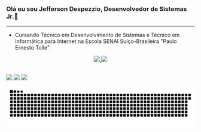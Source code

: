 ### Olá eu sou Jefferson Despezzio, Desenvolvedor de Sistemas Jr.👋
----

* Cursando Técnico em Desenvolvimento de Sistemas e Técnico em Informática para Internet na Escola SENAI Suíço-Brasileira "Paulo Ernesto Tolle".

<div align="center">
  <a href="https://github.com/Jefferson1202">
  <img height="170em" src="https://github-readme-stats.vercel.app/api?username=Jefferson1202&show_icons=true&theme=dark&include_all_commits=true&count_private=true"/>
  <img height="170em" src="https://github-readme-stats.vercel.app/api/top-langs/?username=Jefferson1202&layout=compact&langs_count=7&theme=dark"/>
</div>
  
  ##
<div> 
  <a href="https://www.instagram.com/mathxusss/" target="_blank"><img src="https://img.shields.io/badge/-Instagram-%23E4405F?style=for-the-badge&logo=instagram&logoColor=white" target="_blank"></a>
  <a href = "mailto:matheus45784@gmail.com"><img src="https://img.shields.io/badge/-Gmail-%23333?style=for-the-badge&logo=gmail&logoColor=white" target="_blank"></a>
  <a href="https://www.linkedin.com/in/matheus-machado-769949200/" target="_blank"><img src="https://img.shields.io/badge/-LinkedIn-%230077B5?style=for-the-badge&logo=linkedin&logoColor=white" target="_blank"></a>

   ![Snake animation](https://github.com/mathxusohai/mathxusohai/blob/output/github-contribution-grid-snake.svg)
 
</div>


 
